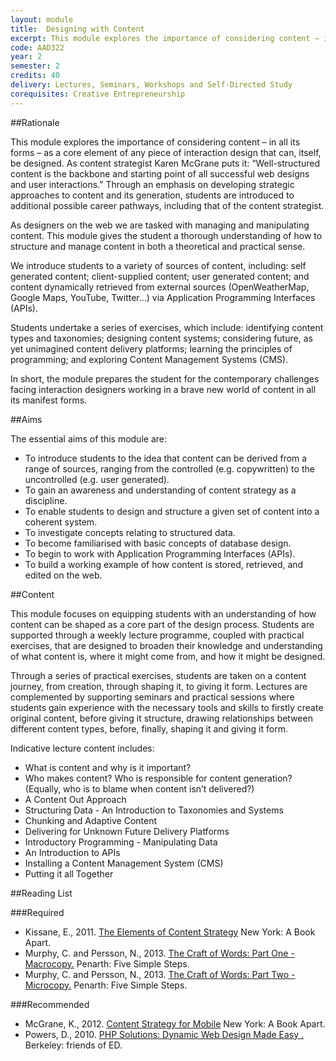 ```yaml
---
layout: module
title:  Designing with Content
excerpt: This module explores the importance of considering content – in all its forms – as a core element of any piece of interaction design that can, itself, be designed. Through an emphasis on developing strategic approaches to content and its generation, students are introduced to additional possible career pathways, including that of the content strategist.
code: AAD322
year: 2
semester: 2
credits: 40
delivery: Lectures, Seminars, Workshops and Self-Directed Study
corequisites: Creative Entrepreneurship
---
```


##Rationale

This module explores the importance of considering content – in all its forms – as a core element of any piece of interaction design that can, itself, be designed. As content strategist Karen McGrane puts it: “Well-structured content is the backbone and starting point of all successful web designs and user interactions.” Through an emphasis on developing strategic approaches to content and its generation, students are introduced to additional possible career pathways, including that of the content strategist.

As designers on the web we are tasked with managing and manipulating content. This module gives the student a thorough understanding of how to structure and manage content in both a theoretical and practical sense.

We introduce students to a variety of sources of content, including: self generated content; client-supplied content; user generated content; and content dynamically retrieved from external sources (OpenWeatherMap, Google Maps, YouTube, Twitter…) via Application Programming Interfaces (APIs).

Students undertake a series of exercises, which include: identifying content types and taxonomies; designing content systems; considering future, as yet unimagined content delivery platforms; learning the principles of programming; and exploring Content Management Systems (CMS).

In short, the module prepares the student for the contemporary challenges facing interaction designers working in a brave new world of content in all its manifest forms.


##Aims

The essential aims of this module are:

+ To introduce students to the idea that content can be derived from a range of sources, ranging from the controlled (e.g. copywritten) to the uncontrolled (e.g. user generated).
+ To gain an awareness and understanding of content strategy as a discipline.
+ To enable students to design and structure a given set of content into a coherent system.
+ To investigate concepts relating to structured data.
+ To become familiarised with basic concepts of database design.
+ To begin to work with Application Programming Interfaces (APIs).
+ To build a working example of how content is stored, retrieved, and edited on the web.


##Content

This module focuses on equipping students with an understanding of how content can be shaped as a core part of the design process. Students are supported through a weekly lecture programme, coupled with practical exercises, that are designed to broaden their knowledge and understanding of what content is, where it might come from, and how it might be designed.

Through a series of practical exercises, students are taken on a content journey, from creation, through shaping it, to giving it form. Lectures are complemented by supporting seminars and practical sessions where students gain experience with the necessary tools and skills to firstly create original content, before giving it structure, drawing relationships between different content types, before, finally, shaping it and giving it form.

Indicative lecture content includes:

+ What is content and why is it important?
+ Who makes content? Who is responsible for content generation? (Equally, who is to blame when content isn’t delivered?)
+ A Content Out Approach
+ Structuring Data - An Introduction to Taxonomies and Systems
+ Chunking and Adaptive Content
+ Delivering for Unknown Future Delivery Platforms
+ Introductory Programming - Manipulating Data
+ An Introduction to APIs
+ Installing a Content Management System (CMS)
+ Putting it all Together


##Reading List

###Required

+ Kissane, E., 2011. [The Elements of Content Strategy](http://www.abookapart.com/products/the-elements-of-content-strategy) New York: A Book Apart.
+ Murphy, C. and Persson, N., 2013. [The Craft of Words: Part One - Macrocopy.](http://www.fivesimplesteps.com/products/the-craft-of-words) Penarth: Five Simple Steps.
+ Murphy, C. and Persson, N., 2013. [The Craft of Words: Part Two - Microcopy.](http://www.fivesimplesteps.com/products/the-craft-of-words-microcopy) Penarth: Five Simple Steps.


###Recommended

+ McGrane, K., 2012. [Content Strategy for Mobile](http://www.abookapart.com/products/content-strategy-for-mobile) New York: A Book Apart.
+ Powers, D., 2010. [PHP Solutions: Dynamic Web Design Made Easy .](http://www.amazon.co.uk/exec/obidos/ASIN/1430232498/monographic-21) Berkeley: friends of ED.